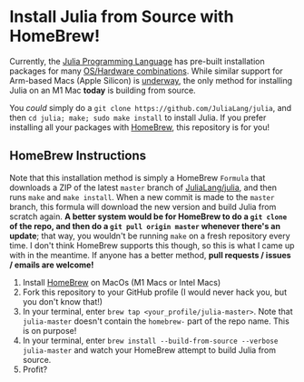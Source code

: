 # Install Julia from Source with HomeBrew!

Currently, the [Julia Programming Language](https://julialang.org) has pre-built installation packages for many [OS/Hardware combinations](https://julialang.org/downloads). While similar support for Arm-based Macs (Apple Silicon) is [underway](https://discourse.julialang.org/t/the-future-is-arms/41893), the only method for installing Julia on an M1 Mac __today__ is building from source. 

You _could_ simply do a `git clone https://github.com/JuliaLang/julia`, and then `cd julia; make; sudo make install` to install Julia. If you prefer installing all your packages with [HomeBrew](https://docs.brew.sh), this repository is for you!

## HomeBrew Instructions

Note that this installation method is simply a HomeBrew `Formula` that downloads a ZIP of the latest `master` branch of [JuliaLang/julia](https://github.com/JuliaLang/julia), and then runs `make` and `make install`. When a new commit is made to the `master` branch, this formula will download the new version and build Julia from scratch again. __A better system would be for HomeBrew to do a `git clone` of the repo, and then do a `git pull origin master` whenever there's an update__; that way, you wouldn't be running `make` on a fresh repository every time. I don't think HomeBrew supports this though, so this is what I came up with in the meantime. If anyone has a better method, __pull requests / issues / emails are welcome!__

1. Install [HomeBrew](https://docs.brew.sh) on MacOs (M1 Macs or Intel Macs)
2. Fork this repository to your GitHub profile (I would never hack you, but you don't know that!)
3. In your terminal, enter `brew tap <your_profile/julia-master>`. Note that `julia-master` doesn't contain the `homebrew-` part of the repo name. This is on purpose!
4. In your terminal, enter `brew install --build-from-source --verbose julia-master` and watch your HomeBrew attempt to build Julia from source.
5. Profit?
